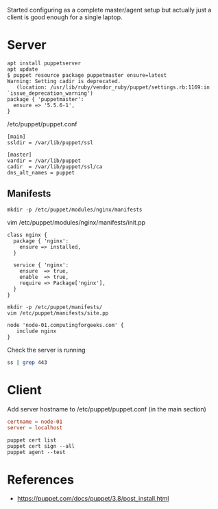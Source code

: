 Started configuring as a complete master/agent setup but actually just a client
is good enough for a single laptop.

# Server
```
apt install puppetserver
apt update
$ puppet resource package puppetmaster ensure=latest
Warning: Setting cadir is deprecated. 
   (location: /usr/lib/ruby/vendor_ruby/puppet/settings.rb:1169:in `issue_deprecation_warning')
package { 'puppetmaster':
  ensure => '5.5.6-1',
}
```

/etc/puppet/puppet.conf
```
[main]
ssldir = /var/lib/puppet/ssl

[master]
vardir = /var/lib/puppet
cadir  = /var/lib/puppet/ssl/ca
dns_alt_names = puppet
```

## Manifests

```
mkdir -p /etc/puppet/modules/nginx/manifests
```

vim /etc/puppet/modules/nginx/manifests/init.pp
```
class nginx {
  package { 'nginx':
    ensure => installed,
  }

  service { 'nginx':
    ensure  => true,
    enable  => true,
    require => Package['nginx'],
  }
}
```
```
mkdir -p /etc/puppet/manifests/
vim /etc/puppet/manifests/site.pp
```
```
node 'node-01.computingforgeeks.com' {
   include nginx
}
```

Check the server is running
```bash
ss | grep 443
```

# Client

Add server hostname to /etc/puppet/puppet.conf (in the main section)
```conf
certname = node-01
server = localhost
```

```
puppet cert list
puppet cert sign --all
puppet agent --test
```

# References
- https://puppet.com/docs/puppet/3.8/post_install.html
